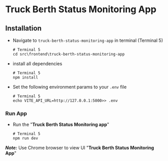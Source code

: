 # Truck Berth Status Monitoring App

## Installation

- Navigate to `truck-berth-status-monitoring-app` in terminal (Terminal 5)
  ```
  # Terminal 5
  cd src\frontend\truck-berth-status-monitoring-app
  ```
- install all dependencies
  ```
  # Terminal 5
  npm install
  ```
- Set the following environment params to your `.env` file
  ```
  # Terminal 5
  echo VITE_API_URL=http://127.0.0.1:5000>> .env
  ```

### Run App

- Run the "**Truck Berth Status Monitoring app**"
  ```
  # Terminal 5
  npm run dev
  ```
_**Note:**_ Use Chrome browser to view UI "**Truck Berth Status Monitoring App**"
